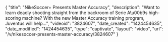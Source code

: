 {
    "title": "NikeSoccer+ Presents Master Accuracy",
    "description": "Want to learn deadly shooting straight from the backroom of Serie A\u00b9s high-scoring machine? With the new Master Accuracy training program, Juventus will help...",
    "videoid": "3824607",
    "date_created": "1424454635",
    "date_modified": "1424454635",
    "type": "captivate",
    "layout": "video",
    "url": "\/v\/nikesoccer-presents-master-accuracy\/3824607"
}